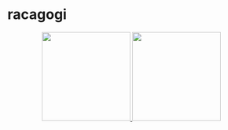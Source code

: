 # racagogi
<p align="center">
  <a href="https://github.com/racagogi">
    <img height="180em" src="https://github-readme-stats.vercel.app/api?username=racagogi&count_private=true&show_icons=true&hide_border=true&theme=tokyonight"/>
  </a>
  <a href="https://github.com/racagogi?tab=repositories">
    <img height="180em" src="https://github-readme-stats.vercel.app/api/top-langs/?exclude_repo=CCD&username=racagogi&layout=compact&hide_border=true&theme=tokyonight"/>
  </a>
</p>
